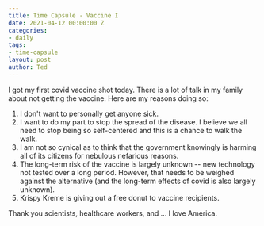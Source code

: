 ```yaml
---
title: Time Capsule - Vaccine I
date: 2021-04-12 00:00:00 Z
categories:
- daily
tags:
- time-capsule
layout: post
author: Ted
---
```


I got my first covid vaccine shot today. There is a lot of talk in my family about not getting the vaccine. Here are my reasons doing so:

1. I don't want to personally get anyone sick.
1. I want to do my part to stop the spread of the disease. I believe we all need to stop being so self-centered and this is a chance to walk the walk.
1. I am not so cynical as to think that the government knowingly is harming all of its citizens for nebulous nefarious reasons.
1. The long-term risk of the vaccine is largely unknown -- new technology not tested over a long period. However, that needs to be weighed against the alternative (and the long-term effects of covid is also largely unknown). 
1. Krispy Kreme is giving out a free donut to vaccine recipients. 

Thank you scientists, healthcare workers, and ... I love America.
